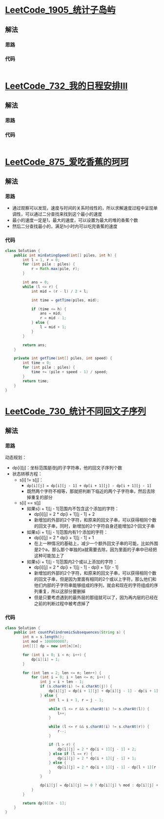 # [LeetCode_1905_统计子岛屿](https://leetcode.cn/problems/count-sub-islands/)
## 解法
### 思路

### 代码
```java

```
# [LeetCode_732_我的日程安排III](https://leetcode.cn/problems/my-calendar-iii/)
## 解法
### 思路

### 代码
```java

```
# [LeetCode_875_爱吃香蕉的珂珂](https://leetcode.cn/problems/koko-eating-bananas/)
## 解法
### 思路
- 通过观察可以发现，速度与时间的关系时线性的，所以求解速度过程中呈现单调性，可以通过二分查找来找到这个最小的速度
- 最小的速度一定是1，最大的速度，可以设置为最大的堆的香蕉个数
- 然后二分查找最小的，满足h小时内可以吃完香蕉的速度
### 代码
```java
class Solution {
    public int minEatingSpeed(int[] piles, int h) {
        int l = 1, r = 0;
        for (int pile : piles) {
            r = Math.max(pile, r);
        }

        int ans = 0;
        while (l <= r) {
            int mid = (r - l) / 2 + l;

            int time = getTime(piles, mid);

            if (time <= h) {
                ans = mid;
                r = mid - 1;
            } else {
                l = mid + 1;
            }
        }

        return ans;
    }

    private int getTime(int[] piles, int speed) {
        int time = 0;
        for (int pile : piles) {
            time += (pile + speed - 1) / speed;
        }
        return time;
    }
}
```
# [LeetCode_730_统计不同回文子序列](https://leetcode.cn/problems/count-different-palindromic-subsequences/)
## 解法
### 思路
动态规划：
- dp[i][j]：坐标范围是i到j的子字符串，他的回文子序列个数
- 状态转移方程：
  - s[i] != s[j]：
    - `dp[i][j] = dp[i][j - 1] + dp[i + 1][j] - dp[i + 1][j - 1]`
    - 既然两个字符不相等，那就把判断下临近的两个子字符串，然后去除掉重复的部分
  - s[i] == s[j]
    - 如果s[i + 1][j - 1]范围内不包含这个添加的字符：
      - dp[i][j] = 2 * dp[i + 1][j - 1] + 2
      - 新增加的外部的2个字符，和原来的回文子串，可以获得相同个数的回文子串，同时，新增加的2个字符自身还能增加2个回文子串
    - 如果s[i + 1][j - 1]范围内有1个添加的字符：
      - dp[i][j] = 2 * dp[i + 1][j - 1] + 1
      - 在上一种情况的基础上，减少一个额外回文子串的可能，比如外围是2个a，那么那个单独的a就需要去除，因为里面的子串中已经把这种可能加上了
    - 如果s[i + 1][j - 1]范围内2个或以上添加的字符：
        - dp[i][j] = 2 * dp[i + 1][j - 1] - dp[l + 1][r - 1]
        - 新增加的外部的2个字符，和原来的回文子串，可以获得相同个数的回文子串，但是因为里面有相同的2个或以上字符，那么他们和他们内部的子字符串能够组成的序列，就会和现在的字符组成的序列重复，所以这部分要删掉
        - 但是只要考虑遇到的最外层的那组就可以了，因为再内层的已经在之前的判断过程中被考虑掉了
### 代码
```java
class Solution {
    public int countPalindromicSubsequences(String s) {
        int n = s.length();
        int mod = 1000000007;
        int[][] dp = new int[n][n];

        for (int i = 0; i < n; i++) {
            dp[i][i] = 1;
        }

        for (int len = 2; len <= n; len++) {
            for (int i = 0; i + len <= n; i++) {
                int j = i + len - 1;
                if (s.charAt(i) != s.charAt(j)) {
                    dp[i][j] = dp[i + 1][j] + dp[i][j - 1] - dp[i + 1][j - 1];
                } else {
                    int l = i + 1, r = j - 1;

                    while (l <= r && s.charAt(i) != s.charAt(l)) {
                        l++;
                    }

                    while (l <= r && s.charAt(i) != s.charAt(r)) {
                        r--;
                    }

                    if (l > r) {
                        dp[i][j] = 2 * dp[i + 1][j - 1] + 2;
                    } else if (l == r) {
                        dp[i][j] = 2 * dp[i + 1][j - 1] + 1;
                    } else {
                        dp[i][j] = 2 * dp[i + 1][j - 1] - dp[l + 1][r - 1];
                    }
                }

                dp[i][j] = dp[i][j] >= 0 ? dp[i][j] % mod : dp[i][j] + mod;
            }
        }

        return dp[0][n - 1];
    }
}
```